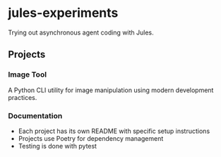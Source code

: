 # jules-experiments

Trying out asynchronous agent coding with Jules.

## Projects

### Image Tool

A Python CLI utility for image manipulation using modern development practices.

### Documentation

- Each project has its own README with specific setup instructions
- Projects use Poetry for dependency management
- Testing is done with pytest
